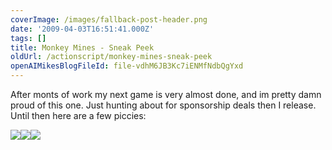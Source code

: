 ```yaml
---
coverImage: /images/fallback-post-header.png
date: '2009-04-03T16:51:41.000Z'
tags: []
title: Monkey Mines - Sneak Peek
oldUrl: /actionscript/monkey-mines-sneak-peek
openAIMikesBlogFileId: file-vdhM6JB3Kc7iENMfNdbQgYxd
---
```


After monts of work my next game is very almost done, and im pretty damn proud of this one. Just hunting about for sponsorship deals then I release. Until then here are a few piccies:

<!-- more -->

![](https://www.mikecann.blog/Images/MonkeyMines/1.png)![](https://www.mikecann.blog/Images/MonkeyMines/2.png)![](https://www.mikecann.blog/Images/MonkeyMines/3.png)
